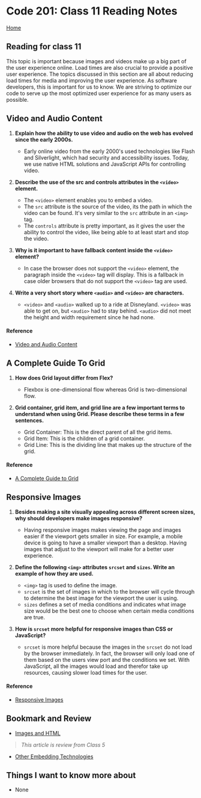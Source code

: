 # Code 201: Class 11 Reading Notes

[Home](https://mtorres6739.github.io/reading-notes/)

## Reading for class 11

This topic is important because images and videos make up a big part of the user experience online.  Load times are also crucial to provide a positive user experience.  The topics discussed in this section are all about reducing load times for media and improving the user experience.  As software developers, this is important for us to know.  We are striving to optimize our code to serve up the most optimized user experience for as many users as possible.

## Video and Audio Content

1. **Explain how the ability to use video and audio on the web has evolved since the early 2000s.**

    - Early online video from the early 2000's used technologies like Flash and Silverlight, which had security and accessibility issues.  Today, we use native HTML solutions and JavaScript APIs for controlling video.

2. **Describe the use of the src and controls attributes in the ```<video>``` element.**

    - The ```<video>``` element enables you to embed a video.  
    - The ```src``` attribute is the source of the video, its the path in which the video can be found.  It's very similar to the ```src``` attribute in an ```<img>``` tag.
    - The ```controls``` attribute is pretty important, as it gives the user the ability to control the video, like being able to at least start and stop the video.

3. **Why is it important to have fallback content inside the ```<video>``` element?**

    - In case the browser does not support the ```<video>``` element, the paragraph inside the ```<video>``` tag will display. This is a fallback in case older browsers that do not support the ```<video>``` tag are used.

4. **Write a very short story where ```<audio>``` and ```<video>``` are characters.**

    - ```<video>``` and ```<audio>``` walked up to a ride at Disneyland.  ```<video>``` was able to get on, but ```<audio>``` had to stay behind. ```<audio>``` did not meet the height and width requirement since he had none.

#### Reference

- [Video and Audio Content](https://developer.mozilla.org/en-US/docs/Learn/HTML/Multimedia_and_embedding/Video_and_audio_content)

## A Complete Guide To Grid

1. **How does Grid layout differ from Flex?**

    - Flexbox is one-dimensional flow whereas Grid is two-dimensional flow.
  
2. **Grid container, grid item, and grid line are a few important terms to understand when using Grid. Please describe these terms in a few sentences.**

    - Grid Container: This is the direct parent of all the grid items.
    - Grid Item: This is the children of a grid container.
    - Grid Line: This is the dividing line that makes up the structure of the grid.

#### Reference

- [A Complete Guide to Grid](https://css-tricks.com/snippets/css/complete-guide-grid/)

## Responsive Images

1. **Besides making a site visually appealing across different screen sizes, why should developers make images responsive?**

    - Having responsive images makes viewing the page and images easier if the viewport gets smaller in size.  For example, a mobile device is going to have a smaller viewport than a desktop.  Having images that adjust to the viewport will make for a better user experience.

2. **Define the following ```<img>``` attributes ```srcset``` and ```sizes```. Write an example of how they are used.**

    - ```<img>``` tag is used to define the image.
    - ```srcset``` is the set of images in which to the browser will cycle through to determine the best image for the viewport the user is using.
    - ```sizes``` defines a set of media conditions and indicates what image size would be the best one to choose when certain media conditions are true.

3. **How is ```srcset``` more helpful for responsive images than CSS or JavaScript?**

    - ```srcset``` is more helpful because the images in the ```srcset``` do not load by the browser immediately.  In fact, the browser will only load one of them based on the users view port and the conditions we set.  With JavaScript, all the images would load and therefor take up resources, causing slower load times for the user.

#### Reference

- [Responsive Images](https://developer.mozilla.org/en-US/docs/Learn/HTML/Multimedia_and_embedding/Responsive_images)

## Bookmark and Review

- [Images and HTML](https://developer.mozilla.org/en-US/docs/Learn/HTML/Multimedia_and_embedding/Images_in_HTML)

> *This article is review from Class 5*

- [Other Embedding Technologies](https://developer.mozilla.org/en-US/docs/Learn/HTML/Multimedia_and_embedding/Other_embedding_technologies)

## Things I want to know more about

- None
